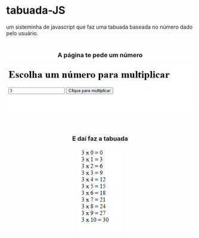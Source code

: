 # tabuada-JS
um sisteminha de javascript que faz uma tabuada baseada no número dado pelo usuário.
<br><br>
<div align="center">
  <h3>A página te pede um número</h3>
  <img src="ImagensGit/1.png">
</div>
<br><br>
<div align="center">
  <h3>E daí faz a tabuada</h3>
  <img src="ImagensGit/2.png">
</div>
